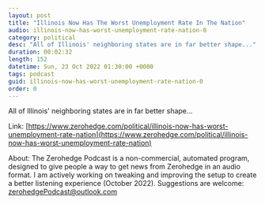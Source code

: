 ```yaml
---
layout: post
title: "Illinois Now Has The Worst Unemployment Rate In The Nation"
audio: illinois-now-has-worst-unemployment-rate-nation-0
category: political
desc: "All of Illinois' neighboring states are in far better shape..."
duration: 00:02:32
length: 152
datetime: Sun, 23 Oct 2022 01:30:00 +0000
tags: podcast
guid: illinois-now-has-worst-unemployment-rate-nation-0
order: 0
---
```

All of Illinois' neighboring states are in far better shape...

Link: [https://www.zerohedge.com/political/illinois-now-has-worst-unemployment-rate-nation](https://www.zerohedge.com/political/illinois-now-has-worst-unemployment-rate-nation)

About: The Zerohedge Podcast is a non-commercial, automated program, designed to give people a way to get news from Zerohedge in an audio format.  I am actively working on tweaking and improving the setup to create a better listening experience (October 2022).  Suggestions are welcome: [zerohedgePodcast@outlook.com](mailto:zerohedgePodcast@outlook.com)